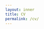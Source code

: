 ```yaml
---
layout: inner
title: CV
permalink: /cv/
---
```


<object data="../PDFs/ConnieTing_CV_jul2024.pdf" width="1000" height="1000" type='application/pdf'></object>

